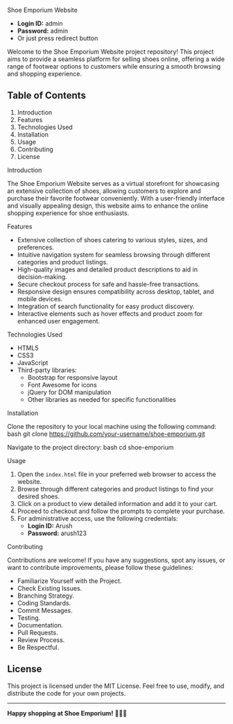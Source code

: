 Shoe Emporium Website
   - **Login ID:** admin
   - **Password:** admin
   - Or just press redirect button

Welcome to the Shoe Emporium Website project repository! This project aims to provide a seamless platform for selling shoes online, offering a wide range of footwear options to customers while ensuring a smooth browsing and shopping experience.

## Table of Contents

1. Introduction
2. Features
3. Technologies Used
4. Installation
5. Usage
6. Contributing
7. License

Introduction

The Shoe Emporium Website serves as a virtual storefront for showcasing an extensive collection of shoes, allowing customers to explore and purchase their favorite footwear conveniently. With a user-friendly interface and visually appealing design, this website aims to enhance the online shopping experience for shoe enthusiasts.

 Features

- Extensive collection of shoes catering to various styles, sizes, and preferences.
- Intuitive navigation system for seamless browsing through different categories and product listings.
- High-quality images and detailed product descriptions to aid in decision-making.
- Secure checkout process for safe and hassle-free transactions.
- Responsive design ensures compatibility across desktop, tablet, and mobile devices.
- Integration of search functionality for easy product discovery.
- Interactive elements such as hover effects and product zoom for enhanced user engagement.

 Technologies Used

- HTML5
- CSS3
- JavaScript
- Third-party libraries:
  - Bootstrap for responsive layout
  - Font Awesome for icons
  - jQuery for DOM manipulation
  - Other libraries as needed for specific functionalities

Installation

Clone the repository to your local machine using the following command:
bash
git clone https://github.com/your-username/shoe-emporium.git


Navigate to the project directory:
bash
cd shoe-emporium


 Usage

1. Open the `index.html` file in your preferred web browser to access the website.
2. Browse through different categories and product listings to find your desired shoes.
3. Click on a product to view detailed information and add it to your cart.
4. Proceed to checkout and follow the prompts to complete your purchase.
5. For administrative access, use the following credentials:
   - **Login ID:** Arush
   - **Password:** arush123

 Contributing

Contributions are welcome! If you have any suggestions, spot any issues, or want to contribute improvements, please follow these guidelines:

- Familiarize Yourself with the Project.
- Check Existing Issues.
- Branching Strategy.
- Coding Standards.
- Commit Messages.
- Testing.
- Documentation.
- Pull Requests.
- Review Process.
- Be Respectful.

## License

This project is licensed under the MIT License. Feel free to use, modify, and distribute the code for your own projects.

---

**Happy shopping at Shoe Emporium!** 🥿👞👟
